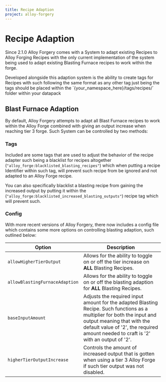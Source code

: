 ```yaml
---
title: Recipe Adaption
project: alloy-forgery
---
```


# Recipe Adaption

Since 2.1.0 Alloy Forgery comes with a System to adapt existing Recipes to Alloy Forging Recipes with the only current implementation of the system being used to adapt existing Blasting Furnace recipes to work within the forge.
<p/>
Developed alongside this adaption system is the ability to create tags for Recipes with such following the same format as any other tag just being the tags should be placed within the `{your_namespace_here}/tags/recipes/` folder within your datapack

## Blast Furnace Adaption

By default, Alloy Forgery attempts to adapt all Blast Furnace recipes to work within the Alloy Forge combined with giving an output increase when reaching tier 3 forge. Such System can be controlled by two methods:

### Tags

Included are some tags that are used to adjust the behavior of the recipe adapter such being a blacklist for recipes altogether (`"alloy_forge:blacklisted_blasting_recipes"`) which when putting a recipe Identifier within such tag, will prevent such recipe from be ignored and not adapted to an Alloy Forge recipe.

You can also specifically blacklist a blasting recipe from gaining the increased output by putting it within the (`"alloy_forge:blacklisted_increased_blasting_outputs"`) recipe tag which will prevent such.

### Config

With more recent versions of Alloy Forgery, there now includes a config file which contains some more options on controlling blasting adaption, such outlined below:

| Option | Description |
|--|--|
| `allowHigherTierOutput` | Allows for the ability to toggle on or off the tier increase on **ALL** Blasting Recipes. |
| `allowBlastingFurnaceAdaption` | Allows for the ability to toggle on or off the blasting adaption for **ALL** Blasting Recipes. |
| `baseInputAmount` | Adjusts the required input amount for the adapted Blasting Recipe. Such functions as a multiplier for both the input and output meaning that with the default value of '2', the required amount needed to craft is '2' with an output of '2'. |
| `higherTierOutputIncrease` | Controls the amount of increased output that is gotten when using a tier 3 Alloy Forge if such tier output was not disabled. |